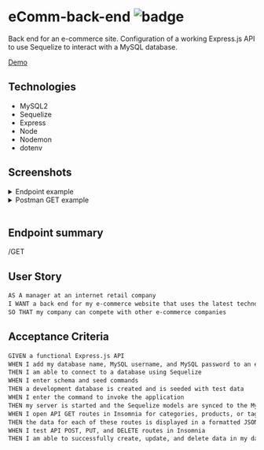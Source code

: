 # eComm-back-end ![badge](https://img.shields.io/badge/MIT-license-green)

Back end for an e-commerce site. Configuration of a working Express.js API to use Sequelize to interact with a MySQL database.

[Demo](...)

## Technologies

- MySQL2
- Sequelize
- Express
- Node
- Nodemon
- dotenv

## Screenshots

<details>
<summary>Endpoint example</summary>

![endpoint](ssEndpoint.png)

</details>

<details>
<summary>Postman GET example</summary>

![Postman](ssPostman.png)

</details>

<br>

## Endpoint summary

/GET

## User Story

```md
AS A manager at an internet retail company
I WANT a back end for my e-commerce website that uses the latest technologies
SO THAT my company can compete with other e-commerce companies
```

## Acceptance Criteria

```md
GIVEN a functional Express.js API
WHEN I add my database name, MySQL username, and MySQL password to an environment variable file
THEN I am able to connect to a database using Sequelize
WHEN I enter schema and seed commands
THEN a development database is created and is seeded with test data
WHEN I enter the command to invoke the application
THEN my server is started and the Sequelize models are synced to the MySQL database
WHEN I open API GET routes in Insomnia for categories, products, or tags
THEN the data for each of these routes is displayed in a formatted JSON
WHEN I test API POST, PUT, and DELETE routes in Insomnia
THEN I am able to successfully create, update, and delete data in my database
```
